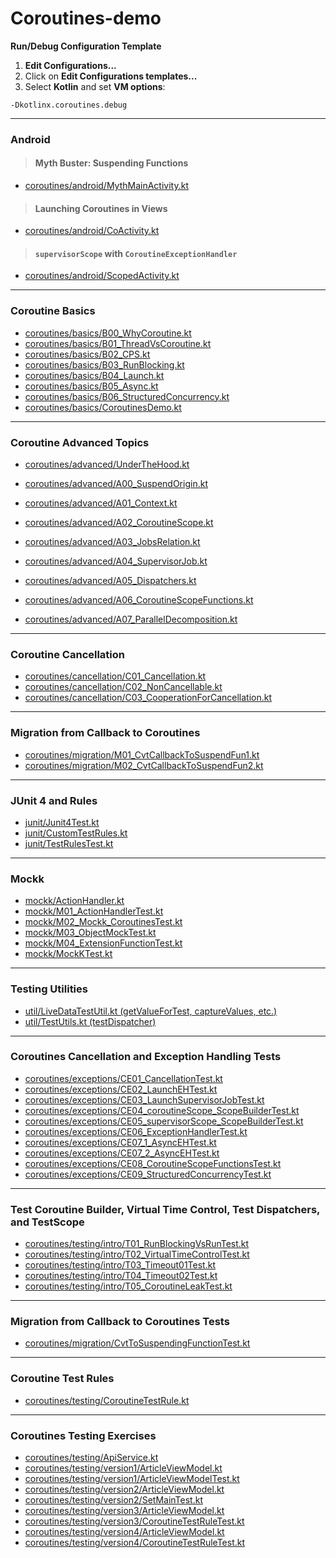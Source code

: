 # Coroutines-demo

**Run/Debug Configuration Template**

1. **Edit Configurations...**
2. Click on **Edit Configurations templates...**
3. Select **Kotlin** and set **VM options**:

```shell
-Dkotlinx.coroutines.debug
```

***

### Android

> #### Myth Buster: Suspending Functions

- [coroutines/android/MythMainActivity.kt](app/src/main/java/com/scarlet/coroutines/android/MythMainActivity.kt)

> #### Launching Coroutines in Views

- [coroutines/android/CoActivity.kt](app/src/main/java/com/scarlet/coroutines/android/CoActivity.kt)

> #### `supervisorScope` with `CoroutineExceptionHandler`

- [coroutines/android/ScopedActivity.kt](app/src/main/java/com/scarlet/coroutines/android/ScopedActivity.kt)

***

### Coroutine Basics

- [coroutines/basics/B00_WhyCoroutine.kt](app/src/main/java/com/scarlet/coroutines/basics/B00_WhyCoroutine.kt)
- [coroutines/basics/B01_ThreadVsCoroutine.kt](app/src/main/java/com/scarlet/coroutines/basics/B01_ThreadVsCoroutine.kt)
- [coroutines/basics/B02_CPS.kt](app/src/main/java/com/scarlet/coroutines/basics/B02_CPS.kt)
- [coroutines/basics/B03_RunBlocking.kt](app/src/main/java/com/scarlet/coroutines/basics/B02_CPS.kt)
- [coroutines/basics/B04_Launch.kt](app/src/main/java/com/scarlet/coroutines/basics/B04_Launch.kt)
- [coroutines/basics/B05_Async.kt](app/src/main/java/com/scarlet/coroutines/basics/B05_Async.kt)
- [coroutines/basics/B06_StructuredConcurrency.kt](app/src/main/java/com/scarlet/coroutines/basics/B06_StructuredConcurrency.kt)
- [coroutines/basics/CoroutinesDemo.kt](app/src/main/java/com/scarlet/coroutines/basics/CoroutinesDemo.kt)

***

### Coroutine Advanced Topics

- [coroutines/advanced/UnderTheHood.kt](app/src/main/java/com/scarlet/coroutines/advanced/UnderTheHood.kt)

- [coroutines/advanced/A00_SuspendOrigin.kt](app/src/main/java/com/scarlet/coroutines/advanced/A00_SuspendOrigin.kt)
- [coroutines/advanced/A01_Context.kt](app/src/main/java/com/scarlet/coroutines/advanced/A01_Context.kt)
- [coroutines/advanced/A02_CoroutineScope.kt](app/src/main/java/com/scarlet/coroutines/advanced/A02_CoroutineScope.kt)
- [coroutines/advanced/A03_JobsRelation.kt](app/src/main/java/com/scarlet/coroutines/advanced/A03_JobsRelation.kt)
- [coroutines/advanced/A04_SupervisorJob.kt](app/src/main/java/com/scarlet/coroutines/advanced/A04_SupervisorJob.kt)
- [coroutines/advanced/A05_Dispatchers.kt](app/src/main/java/com/scarlet/coroutines/advanced/A05_Dispatchers.kt)
- [coroutines/advanced/A06_CoroutineScopeFunctions.kt](app/src/main/java/com/scarlet/coroutines/advanced/A06_CoroutineScopeFunctions.kt)
- [coroutines/advanced/A07_ParallelDecomposition.kt](app/src/main/java/com/scarlet/coroutines/advanced/A07_ParallelDecomposition.kt)

***

### Coroutine Cancellation

- [coroutines/cancellation/C01_Cancellation.kt](app/src/main/java/com/scarlet/coroutines/cancellation/C01_Cancellation.kt)
- [coroutines/cancellation/C02_NonCancellable.kt](app/src/main/java/com/scarlet/coroutines/cancellation/C02_NonCancellable.kt)
- [coroutines/cancellation/C03_CooperationForCancellation.kt](app/src/main/java/com/scarlet/coroutines/cancellation/C03_CooperationForCancellation.kt)

***

### Migration from Callback to Coroutines

- [coroutines/migration/M01_CvtCallbackToSuspendFun1.kt](app/src/main/java/com/scarlet/coroutines/migration/M01_CvtCallbackToSuspendFun1.kt)
- [coroutines/migration/M02_CvtCallbackToSuspendFun2.kt](app/src/main/java/com/scarlet/coroutines/migration/M02_CvtCallbackToSuspendFun2.kt)

***

### JUnit 4 and Rules

- [junit/Junit4Test.kt](app/src/test/java/com/scarlet/junit/Junit4Test.kt)
- [junit/CustomTestRules.kt](app/src/test/java/com/scarlet/junit/CustomTestRules.kt)
- [junit/TestRulesTest.kt](app/src/test/java/com/scarlet/junit/TestRulesTest.kt)

***

### Mockk

- [mockk/ActionHandler.kt](app/src/test/java/com/scarlet/mockk/ActionHandler.kt)
- [mockk/M01_ActionHandlerTest.kt](app/src/test/java/com/scarlet/mockk/M01_ActionHandlerTest.kt)
- [mockk/M02_Mockk_CoroutinesTest.kt](app/src/test/java/com/scarlet/mockk/M02_Mockk_CoroutinesTest.kt)
- [mockk/M03_ObjectMockTest.kt](app/src/test/java/com/scarlet/mockk/M03_ObjectMockTest.kt)
- [mockk/M04_ExtensionFunctionTest.kt](app/src/test/java/com/scarlet/mockk/M04_ExtensionFunctionTest.kt)
- [mockk/MockKTest.kt](app/src/test/java/com/scarlet/mockk/MockKTest.kt)

***

### Testing Utilities

- [util/LiveDataTestUtil.kt (getValueForTest, captureValues, etc.)](app/src/test/java/com/scarlet/util/LiveDataTestUtil.kt)
- [util/TestUtils.kt (testDispatcher)](app/src/test/java/com/scarlet/util/TestUtils.kt)

***

### Coroutines Cancellation and Exception Handling Tests

- [coroutines/exceptions/CE01_CancellationTest.kt](app/src/test/java/com/scarlet/coroutines/exceptions/CE01_CancellationTest.kt)
- [coroutines/exceptions/CE02_LaunchEHTest.kt](app/src/test/java/com/scarlet/coroutines/exceptions/CE02_LaunchEHTest.kt)
- [coroutines/exceptions/CE03_LaunchSupervisorJobTest.kt](app/src/test/java/com/scarlet/coroutines/exceptions/CE03_LaunchSupervisorJobTest.kt)
- [coroutines/exceptions/CE04_coroutineScope_ScopeBuilderTest.kt](app/src/test/java/com/scarlet/coroutines/exceptions/CE04_coroutineScope_ScopeBuilderTest.kt)
- [coroutines/exceptions/CE05_supervisorScope_ScopeBuilderTest.kt](app/src/test/java/com/scarlet/coroutines/exceptions/CE05_supervisorScope_ScopeBuilderTest.kt)
- [coroutines/exceptions/CE06_ExceptionHandlerTest.kt](app/src/test/java/com/scarlet/coroutines/exceptions/CE06_ExceptionHandlerTest.kt)
- [coroutines/exceptions/CE07_1_AsyncEHTest.kt](app/src/test/java/com/scarlet/coroutines/exceptions/CE07_1_AsyncEHTest.kt)
- [coroutines/exceptions/CE07_2_AsyncEHTest.kt](app/src/test/java/com/scarlet/coroutines/exceptions/CE07_2_AsyncEHTest.kt)
- [coroutines/exceptions/CE08_CoroutineScopeFunctionsTest.kt](app/src/test/java/com/scarlet/coroutines/exceptions/CE08_CoroutineScopeFunctionsTest.kt)
- [coroutines/exceptions/CE09_StructuredConcurrencyTest.kt](app/src/test/java/com/scarlet/coroutines/exceptions/CE09_StructuredConcurrencyTest.kt)

***

### Test Coroutine Builder, Virtual Time Control, Test Dispatchers, and TestScope

- [coroutines/testing/intro/T01_RunBlockingVsRunTest.kt](app/src/test/java/com/scarlet/coroutines/testing/intro/T01_RunBlockingVsRunTest.kt)
- [coroutines/testing/intro/T02_VirtualTimeControlTest.kt](app/src/test/java/com/scarlet/coroutines/testing/intro/T02_VirtualTimeControlTest.kt)
- [coroutines/testing/intro/T03_Timeout01Test.kt](app/src/test/java/com/scarlet/coroutines/testing/intro/T03_Timeout01Test.kt)
- [coroutines/testing/intro/T04_Timeout02Test.kt](app/src/test/java/com/scarlet/coroutines/testing/intro/T04_Timeout02Test.kt)
- [coroutines/testing/intro/T05_CoroutineLeakTest.kt](app/src/test/java/com/scarlet/coroutines/testing/intro/T05_CoroutineLeakTest.kt)

***

### Migration from Callback to Coroutines Tests

- [coroutines/migration/CvtToSuspendingFunctionTest.kt](app/src/test/java/com/scarlet/coroutines/migration/CvtToSuspendingFunctionTest.kt)

***

### Coroutine Test Rules

- [coroutines/testing/CoroutineTestRule.kt](app/src/test/java/com/scarlet/coroutines/testing/CoroutineTestRule.kt)

***

### Coroutines Testing Exercises

- [coroutines/testing/ApiService.kt](app/src/test/java/com/scarlet/coroutines/testing/ApiService.kt)
- [coroutines/testing/version1/ArticleViewModel.kt](app/src/test/java/com/scarlet/coroutines/testing/version1/ArticleViewModel.kt)
- [coroutines/testing/version1/ArticleViewModelTest.kt](app/src/test/java/com/scarlet/coroutines/testing/version1/ArticleViewModelTest.kt)
- [coroutines/testing/version2/ArticleViewModel.kt](app/src/test/java/com/scarlet/coroutines/testing/version2/ArticleViewModel.kt)
- [coroutines/testing/version2/SetMainTest.kt](app/src/test/java/com/scarlet/coroutines/testing/version2/SetMainTest.kt)
- [coroutines/testing/version3/ArticleViewModel.kt](app/src/test/java/com/scarlet/coroutines/testing/version3/ArticleViewModel.kt)
- [coroutines/testing/version3/CoroutineTestRuleTest.kt](app/src/test/java/com/scarlet/coroutines/testing/version3/CoroutineTestRuleTest.kt)
- [coroutines/testing/version4/ArticleViewModel.kt](app/src/test/java/com/scarlet/coroutines/testing/version4/ArticleViewModel.kt)
- [coroutines/testing/version4/CoroutineTestRuleTest.kt](app/src/test/java/com/scarlet/coroutines/testing/version4/CoroutineTestRuleTest.kt)

